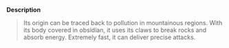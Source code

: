 **Description**
> Its origin can be traced back to pollution in mountainous regions. With its body covered in obsidian, it uses its claws to break rocks and absorb energy. Extremely fast, it can deliver precise attacks.